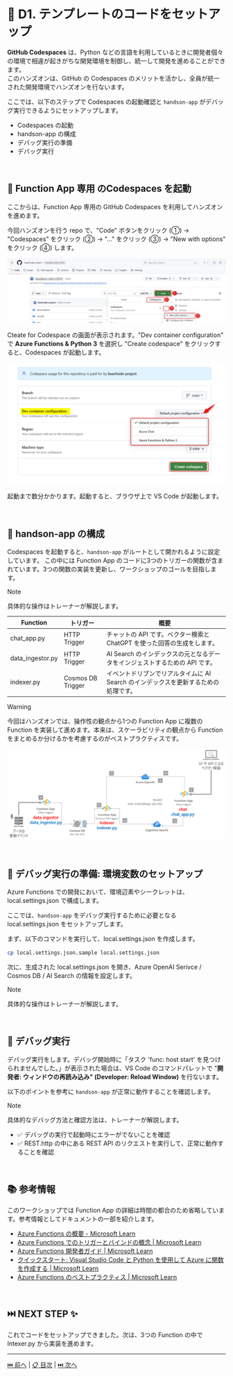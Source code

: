 # 🧪 D1. テンプレートのコードをセットアップ

**GitHub Codespaces** は、Python などの言語を利用しているときに開発者個々の環境で相違が起きがちな開発環境を制御し、統一して開発を進めることができます。  
このハンズオンは、GitHub の Codespaces のメリットを活かし、全員が統一された開発環境でハンズオンを行ないます。

ここでは、以下のステップで Codespaces の起動確認と `handson-app` がデバッグ実行できるようにセットアップします。

- Codespaces の起動
- handson-app の構成
- デバッグ実行の準備
- デバッグ実行

<br>


## 🔖 Function App 専用 のCodespaces を起動

ここからは、Function App 専用の GitHub Codespaces を利用してハンズオンを進めます。  

今回ハンズオンを行う repo で、"Code" ボタンをクリック (①) → "Codespaces" をクリック (②) → "..." をクリック (③) → "New with options" をクリック (④) します。

![image](./images/cs1-1.png)


Cteate for Codespace の画面が表示されます。"Dev container configuration" で **Azure Functions & Python 3** を選択し "Create codespace" をクリックすると、Codespaces が起動します。

![image](./images/cs1-2.png)

起動まで数分かかります。起動すると、ブラウザ上で VS Code が起動します。

<br>

## 🔖 handson-app の構成

Codespaces を起動すると、`handson-app` がルートとして開かれるように設定しています。 この中には Function App のコードに3つのトリガーの関数が含まれています。3つの関数の実装を更新し、ワークショップのゴールを目指します。

> [!NOTE]
> 具体的な操作はトレーナーが解説します。


Function | トリガー | 概要
--- | --- | ---
chat_app.py | HTTP Trigger | チャットの API です。ベクター検索と ChatGPT を使った回答の生成をします。
data_ingestor.py | HTTP Trigger | AI Search のインデックスの元となるデータをインジェストするための API です。
indexer.py | Cosmos DB Trigger| イベントドリブンでリアルタイムに AI Search のインデックスを更新するための処理です。

> [!WARNING]
> 今回はハンズオンでは、操作性の観点から1つの Function App に複数の Function を実装して進めます。本来は、スケーラビリティの観点から Function をまとめるか分けるかを考慮するのがベストプラクティスです。

![image](./images/4-2-1.png)

<br>

## 🔖 デバッグ実行の準備: 環境変数のセットアップ

Azure Functions での開発において、環境辺素やシークレットは、local.settings.json で構成します。

ここでは、`handson-app` をデバッグ実行するために必要となる local.settings.json をセットアップします。

まず、以下のコマンドを実行して、local.settings.json を作成します。

```bash
cp local.settings.json.sample local.settings.json 
```

次に、生成された local.settings.json を開き、Azure OpenAI Serivce / Cosmos DB / AI Search の情報を設定します。

> [!NOTE]
> 具体的な操作はトレーナーが解説します。

<br>

## 🔖 デバッグ実行

デバッグ実行をします。デバッグ開始時に「タスク 'func: host start' を見つけられませんでした。」が表示された場合は、VS Code のコマンドパレットで "**開発者: ウィンドウの再読み込み" (Developer: Reload Window)** を行ないます。

以下のポイントを参考に `handson-app` が正常に動作することを確認します。

> [!NOTE]
> 具体的なデバッグ方法と確認方法は、トレーナーが解説します。

- ✅ デバッグの実行で起動時にエラーがでないことを確認
- ✅ REST.http の中にある REST API のリクエストを実行して、正常に動作することを確認

<br>

## 📚 参考情報

このワークショップでは Function App の詳細は時間の都合のため省略しています。参考情報としてドキュメントの一部を紹介します。

- [Azure Functions の概要 - Microsoft Learn](https://learn.microsoft.com/ja-jp/azure/azure-functions/functions-overview?pivots=programming-language-python)
- [Azure Functions でのトリガーとバインドの概念 | Microsoft Learn](https://learn.microsoft.com/ja-jp/azure/azure-functions/functions-triggers-bindings?tabs=isolated-process%2Cpython-v2&pivots=programming-language-python)
- [Azure Functions 開発者ガイド | Microsoft Learn](https://learn.microsoft.com/ja-jp/azure/azure-functions/functions-reference?tabs=blob&pivots=programming-language-python)
- [クイックスタート: Visual Studio Code と Python を使用して Azure に関数を作成する | Microsoft Learn](https://learn.microsoft.com/ja-jp/azure/azure-functions/create-first-function-vs-code-python?pivots=python-mode-decorators)
- [Azure Functions のベストプラクティス | Microsoft Learn](https://learn.microsoft.com/ja-jp/azure/azure-functions/functions-best-practices?tabs=csharp)

<br>

## ⏭️ NEXT STEP ✨

これでコードをセットアップできました。次は、3つの Function の中で Intexer.py から実装を進めます。

---

[⏮️ 前へ](./setup-azure-resources.md) | [📋 目次](../README.md) | [⏭️ 次へ](./implement-indexer.md)
